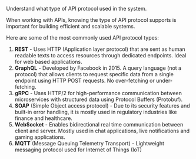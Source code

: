 Understand what type of API protocol used in the system.

When working with APIs, knowing the type of API protocol supports is important for building efficient and scalable systems. 

Here are some of the most commonly used API protocol types:
1) **REST** - Uses HTTP (Application layer protocol) that are sent as human readable texts to access resources through dedicated endpoints. Ideal for web based applications.
2) **GraphQL** - Developed by Facebook in 2015. A query language (not a protocol) that allows clients to request specific data from a single endpoint using HTTP POST requests. No over-fetching or under-fetching.
3) **gRPC** -  Uses HTTP/2 for high-performance communication between microservices with structured data using Protocol Buffers (Protobuf).
4) **SOAP** (Simple Object access protocol) - Due to its security features and built-in error handling, it is mostly used in regulatory industries like finance and healthcare.
5) **WebSocket** - Enables bidirectional real time communication between client and server. Mostly used in chat applications, live notifications and gaming applications.
6) **MQTT** (Message Queuing Telemetry Transport) - Lightweight messaging protocol used for Internet of Things (IoT)
